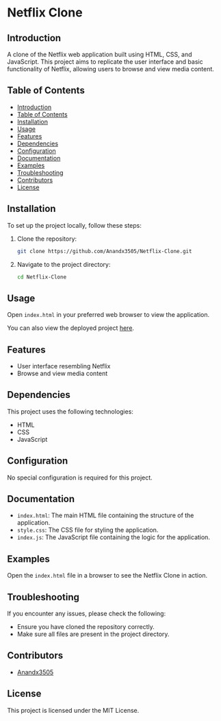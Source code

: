 # Netflix Clone

## Introduction
A clone of the Netflix web application built using HTML, CSS, and JavaScript. This project aims to replicate the user interface and basic functionality of Netflix, allowing users to browse and view media content.

## Table of Contents
- [Introduction](#introduction)
- [Table of Contents](#table-of-contents)
- [Installation](#installation)
- [Usage](#usage)
- [Features](#features)
- [Dependencies](#dependencies)
- [Configuration](#configuration)
- [Documentation](#documentation)
- [Examples](#examples)
- [Troubleshooting](#troubleshooting)
- [Contributors](#contributors)
- [License](#license)

## Installation
To set up the project locally, follow these steps:
1. Clone the repository:
    ```bash
    git clone https://github.com/Anandx3505/Netflix-Clone.git
    ```
2. Navigate to the project directory:
    ```bash
    cd Netflix-Clone
    ```

## Usage
Open `index.html` in your preferred web browser to view the application.

You can also view the deployed project [here](https://netflix-clone-anandx3505.netlify.app/).

## Features
- User interface resembling Netflix
- Browse and view media content

## Dependencies
This project uses the following technologies:
- HTML
- CSS
- JavaScript

## Configuration
No special configuration is required for this project.

## Documentation
- `index.html`: The main HTML file containing the structure of the application.
- `style.css`: The CSS file for styling the application.
- `index.js`: The JavaScript file containing the logic for the application.

## Examples
Open the `index.html` file in a browser to see the Netflix Clone in action.

## Troubleshooting
If you encounter any issues, please check the following:
- Ensure you have cloned the repository correctly.
- Make sure all files are present in the project directory.

## Contributors
- [Anandx3505](https://github.com/Anandx3505)

## License
This project is licensed under the MIT License.
